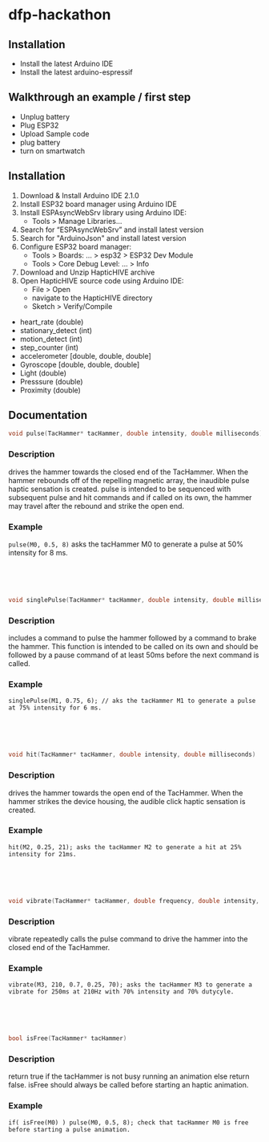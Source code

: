 # dfp-hackathon

## Installation

- Install the latest Arduino IDE
- Install the latest arduino-espressif

## Walkthrough an example / first step

- Unplug battery
- Plug ESP32
- Upload Sample code
- plug battery
- turn on smartwatch

## Installation 
1. Download & Install Arduino IDE 2.1.0
2. Install ESP32 board manager using Arduino IDE
3. Install ESPAsyncWebSrv library using Arduino IDE:
    - Tools > Manage Libraries…
4. Search for “ESPAsyncWebSrv” and install latest version
4. Search for "ArduinoJson" and install latest version
5. Configure ESP32 board manager:
    - Tools > Boards: … > esp32 > ESP32 Dev Module
    - Tools > Core Debug Level: … > Info	
6. Download and Unzip HapticHIVE archive
7. Open HapticHIVE source code using Arduino IDE:
    - File > Open
    - navigate to the HapticHIVE directory
    - Sketch > Verify/Compile


- heart_rate (double)
- stationary_detect (int)
- motion_detect (int)
- step_counter (int)
- accelerometer [double, double, double]
- Gyroscope [double, double, double]
- Light (double)
- Presssure (double)
- Proximity (double)


## Documentation
```C
void pulse(TacHammer* tacHammer, double intensity, double milliseconds)
```
### **Description**
drives the hammer towards the closed end of the TacHammer. When the hammer rebounds off of the repelling magnetic array, the inaudible pulse haptic sensation is created. pulse is intended to be sequenced with subsequent pulse and hit commands and if called on its own, the hammer may travel after the rebound and strike the open end.
### **Example**
`pulse(M0, 0.5, 8)` asks the tacHammer M0 to generate a pulse at 50% intensity for 8 ms.

</br></br></br>

```C
void singlePulse(TacHammer* tacHammer, double intensity, double milliseconds)
```
### **Description**
includes a command to pulse the hammer followed by a command to brake the hammer. This function is intended to be called on its own and should be followed by a pause command of at least 50ms before the next command is called.
### **Example**
`singlePulse(M1, 0.75, 6); // aks the tacHammer M1 to generate a pulse at 75% intensity for 6 ms.`

</br></br></br>

```C
void hit(TacHammer* tacHammer, double intensity, double milliseconds)
```
### **Description**
drives the hammer towards the open end of the TacHammer. When the hammer strikes the device housing, the audible click haptic sensation is created.
### **Example**
`hit(M2, 0.25, 21); asks the tacHammer M2 to generate a hit at 25% intensity for 21ms.`

</br></br></br>

```C
void vibrate(TacHammer* tacHammer, double frequency, double intensity, double duration, int dutycycle)
```
### **Description** 
vibrate repeatedly calls the pulse command to drive the hammer into the closed end of the TacHammer.
### **Example**
`vibrate(M3, 210, 0.7, 0.25, 70); asks the tacHammer M3 to generate a vibrate for 250ms at 210Hz with 70% intensity and 70% dutycyle.`

</br></br></br>

```C
bool isFree(TacHammer* tacHammer)
```

### **Description**
return true if the tacHammer is not busy running an animation else return false. isFree should always be called before starting an haptic animation.
### **Example**
`if( isFree(M0) ) pulse(M0, 0.5, 8); check that tacHammer M0 is free before starting a pulse animation.`
